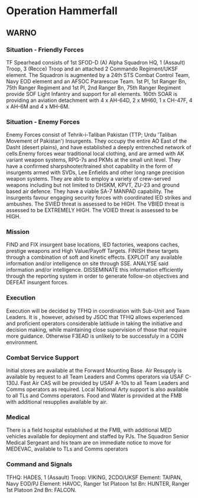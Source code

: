 # Operation Hammerfall
## WARNO

### Situation - Friendly Forces
TF Spearhead consists of 1st SFOD-D (A) Alpha Squadron HQ, 1 (Assault) Troop, 3 (Recce) Troop and an attached 2 Commando Regiment/UKSF element. The Squadron is augmented by a 24th STS Combat Control Team, Navy EOD element and an AFSOC Pararescue Team. 1st Pl, 1st Ranger Bn, 75th Ranger Regiment and 1st Pl, 2nd Ranger Bn, 75th Ranger Regiment provide SOF Light Infantry and support for all elements. 160th SOAR is providing an aviation detachment with 4 x AH-64D, 2 x MH60, 1 x CH-47F, 4 x AH-6M and 4 x MH-6M. 

### Situation - Enemy Forces
Enemy Forces consist of Tehrik-i-Taliban Pakistan (TTP; Urdu 'Taliban Movement of Pakistan') Insurgents.  They occupy the entire AO East of the Dasht (desert plains), and have established a deeply entrenched network of cells.Enemy forces wear traditional local clothing, and are armed with AK variant weapon systems, RPG-7s and PKMs at the small unit level.  They have a confirmed sharpshooter/trained shot capability in the form of insurgents armed with SVDs, Lee Enfields and other long range precision weapon systems. They are able to employ a variety of crew-served weapons including but not limited to DHSKM, KPVT, ZU-23 and ground based air defence.  They have a viable SA-7 MANPAD capability. The insurgents favour engaging security forces with coordinated IED strikes and ambushes.  The SVIED threat is assessed to be HIGH.  The VBIED threat is assessed to be EXTREMELY HIGH. The VOIED threat is assessed to be HIGH.

### Mission
FIND and FIX insurgent base locations, IED factories, weapons caches, prestige weapons and High Value/Payoff Targets. FINISH these targets through a combination of soft and kinetic effects. EXPLOIT any available information and/or intelligence on site through SSE. ANALYSE said information and/or intelligence. DISSEMINATE this information efficiently through the reporting system in order to generate follow-on objectives and DEFEAT insurgent forces.

### Execution
Execution will be decided by TFHQ in coordination with Sub-Unit and Team Leaders.  It is , however, advised by JSOC that TFHQ allows experienced and proficient operators considerable latitiude in taking the initiative and decision making, while maintaining close supervision of those that require more guidance.  Otherwise F3EAD is unlikely to be successfuly in a COIN environment.

### Combat Service Support
Initial stores are available at the Forward Mounting Base.  Air Resupply is available by request to all Team Leaders and Comms operators via USAF C-130J.  Fast Air CAS will be provided by USAF A-10s to all Team Leaders and Comms operators as required.  Local National Arty support is also available to all TLs and Comms operators.  Food and Water is provided at the FMB with additional resupplies available by air.

### Medical
There is a field hospital established at the FMB, with additional MED vehicles available for deployment and staffed by PJs.  The Squadron Senior Medical Sergeant and his team are on immediate notice to move for MEDEVAC, available to TLs and Comms operators

### Command and Signals
TFHQ: HADES, 1 (Assault) Troop: VIKING,  2CDO/UKSF Element: TAIPAN, Navy EOD/PJ Element: HAVOC, Ranger 1st Platoon 1st Bn: HUNTER, Ranger 1st Platoon 2nd Bn: FALCON.
